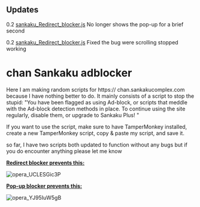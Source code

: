 ## Updates
0.2 [sankaku_Redirect_blocker.js](sankaku_Redirect_blocker.js) No longer shows the pop-up for a brief second

0.2 [sankaku_Redirect_blocker.js](sankaku_Redirect_blocker.js) Fixed the bug were scrolling stopped working


# chan Sankaku adblocker

Here I am making random scripts for https:// chan.sankakucomplex.com because I have nothing better to do. It mainly consists of a script to stop the stupid:
"You have been flagged as using Ad-block, or scripts that meddle with the Ad-block detection methods in place. To continue using the site regularly, disable them, or upgrade to Sankaku Plus! "

If you want to use the script, make sure to have TamperMonkey installed, create a new TamperMonkey script,  copy & paste my script, and save it.

so far, I have two scripts both updated to function without any bugs but if you do encounter anything please let me know

**[Redirect blocker prevents this:](sankaku_Redirect_blocker.js)**

![opera_UCLESGic3P](https://github.com/Poofless321/chan-Sankaku-adblock/assets/29880230/7c96126a-5807-473c-85ac-48555cc09dee)


**[Pop-up blocker prevents this:](Sankaku-pop-up-blocker.js)**

![opera_YJ95IuW5gB](https://github.com/Poofless321/chan-Sankaku-adblock/assets/29880230/463ed8ef-6494-4681-ab43-46069210a04c)


